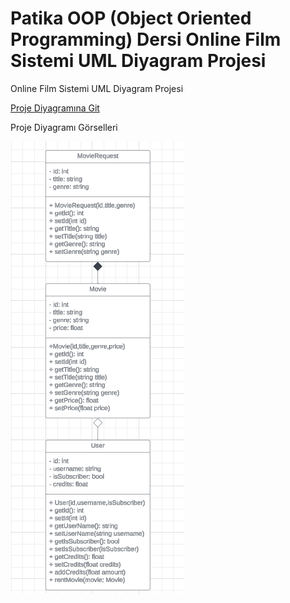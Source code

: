 # Patika OOP (Object Oriented Programming) Dersi Online Film Sistemi UML Diyagram Projesi


Online Film Sistemi UML Diyagram Projesi

[Proje Diyagramına Git](https://lucid.app/lucidchart/b6026f32-4b34-43cf-ade1-7fffe3edca08/edit?viewport_loc=479%2C-78%2C4030%2C1596%2C0_0&invitationId=inv_a7cd236e-3304-483f-a9ce-4ac6629f98a2)

Proje Diyagramı Görselleri

![Online Film Sistemi UML Diyagram Projesi Görseli](patika_online_film_sistemi_umldiyagram_projesi_resmi.png)